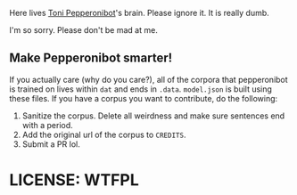 Here lives [Toni Pepperonibot](https://www.facebook.com/tonipepperonibot)'s brain. Please ignore it. It is really dumb.

I'm so sorry. Please don't be mad at me.

## Make Pepperonibot smarter!

If you actually care (why do you care?), all of the corpora that pepperonibot is trained on lives within `dat` and ends
in `.data`. `model.json` is built using these files. If you have a corpus you want to contribute, do the following:

1. Sanitize the corpus. Delete all weirdness and make sure sentences end with a period.
2. Add the original url of the corpus to `CREDITS`.
3. Submit a PR lol.

# LICENSE: WTFPL

